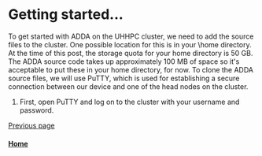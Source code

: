 # Getting started...

To get started with ADDA on the UHHPC cluster, we need to add the source files to the cluster. One possible location for this is in your \home directory. At the time of this post, the storage quota for your home directory is 50 GB. The ADDA source code takes up approximately 100 MB of space so it's acceptable to put these in your home directory, for now. To clone the ADDA source files, we will use PuTTY, which is used for establishing a secure connection between our device and one of the head nodes on the cluster.

1. First, open PuTTY and log on to the cluster with your username and password.

[Previous page](privacy-warning.md)

#### [Home](./README.md) 
